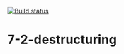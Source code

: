 [![Build status](https://ci.appveyor.com/api/projects/status/ihpdmuxr5eir8o7q?svg=true)](https://ci.appveyor.com/project/Alex-m18/7-2-destructuring)
# 7-2-destructuring
